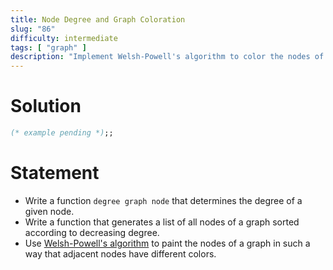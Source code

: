 ```yaml
---
title: Node Degree and Graph Coloration
slug: "86"
difficulty: intermediate
tags: [ "graph" ]
description: "Implement Welsh-Powell's algorithm to color the nodes of a graph so that adjacent nodes have different colors."
---
```


# Solution

```ocaml
(* example pending *);;
```

# Statement

* Write a function `degree graph node` that determines the degree of a
 given node.
* Write a function that generates a list of all nodes of a graph
 sorted according to decreasing degree.
* Use [Welsh-Powell&#39;s
 algorithm](http://en.wikipedia.org/wiki/Graph_coloring#Greedy_coloring)
 to paint the nodes of a graph in such a way that adjacent nodes have
 different colors.
